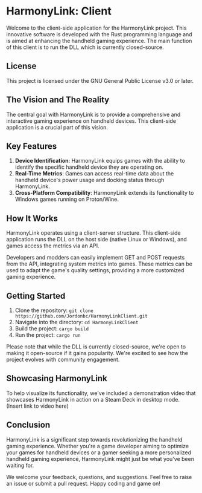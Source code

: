 # HarmonyLink: Client

Welcome to the client-side application for the HarmonyLink project. This innovative software is developed with the Rust programming language and is aimed at enhancing the handheld gaming experience. The main function of this client is to run the DLL which is currently closed-source.

## License

This project is licensed under the GNU General Public License v3.0 or later.

## The Vision and The Reality

The central goal with HarmonyLink is to provide a comprehensive and interactive gaming experience on handheld devices. This client-side application is a crucial part of this vision.

## Key Features

1. **Device Identification**: HarmonyLink equips games with the ability to identify the specific handheld device they are operating on.
2. **Real-Time Metrics**: Games can access real-time data about the handheld device's power usage and docking status through HarmonyLink.
3. **Cross-Platform Compatibility**: HarmonyLink extends its functionality to Windows games running on Proton/Wine.

## How It Works

HarmonyLink operates using a client-server structure. This client-side application runs the DLL on the host side (native Linux or Windows), and games access the metrics via an API.

Developers and modders can easily implement GET and POST requests from the API, integrating system metrics into games. These metrics can be used to adapt the game's quality settings, providing a more customized gaming experience.

## Getting Started

1. Clone the repository: `git clone https://github.com/Jordonbc/HarmonyLinkClient.git`
2. Navigate into the directory: `cd HarmonyLinkClient`
3. Build the project: `cargo build`
4. Run the project: `cargo run`

Please note that while the DLL is currently closed-source, we're open to making it open-source if it gains popularity. We're excited to see how the project evolves with community engagement.

## Showcasing HarmonyLink

To help visualize its functionality, we've included a demonstration video that showcases HarmonyLink in action on a Steam Deck in desktop mode. (Insert link to video here)

## Conclusion

HarmonyLink is a significant step towards revolutionizing the handheld gaming experience. Whether you're a game developer aiming to optimize your games for handheld devices or a gamer seeking a more personalized handheld gaming experience, HarmonyLink might just be what you've been waiting for.

We welcome your feedback, questions, and suggestions. Feel free to raise an issue or submit a pull request. Happy coding and game on!
